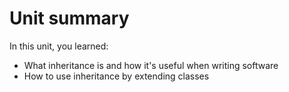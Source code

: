 # Unit summary

In this unit, you learned:

-   What inheritance is and how it's useful when writing software
-   How to use inheritance by extending classes